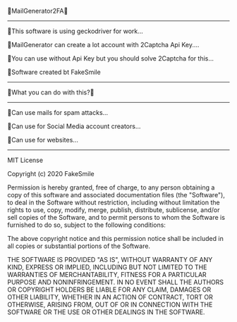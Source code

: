 🔴MailGenerator2FA🔴
___________________
🔸This software is using geckodriver for work...

🔸MailGenerator can create a lot account with 2Captcha Api Key....

🔸You can use without Api Key but  you should solve 2Captcha for this...

🔸Software created bt FakeSmile
___________________
🔴What you can do with this?🔴
___________________
🔸Can use mails for spam attacks...

🔸Can use for Social Media account creators...

🔸Can use for websites...
___________________
MIT License

Copyright (c) 2020 FakeSmile

Permission is hereby granted, free of charge, to any person obtaining a copy
of this software and associated documentation files (the "Software"), to deal
in the Software without restriction, including without limitation the rights
to use, copy, modify, merge, publish, distribute, sublicense, and/or sell
copies of the Software, and to permit persons to whom the Software is
furnished to do so, subject to the following conditions:

The above copyright notice and this permission notice shall be included in all
copies or substantial portions of the Software.

THE SOFTWARE IS PROVIDED "AS IS", WITHOUT WARRANTY OF ANY KIND, EXPRESS OR
IMPLIED, INCLUDING BUT NOT LIMITED TO THE WARRANTIES OF MERCHANTABILITY,
FITNESS FOR A PARTICULAR PURPOSE AND NONINFRINGEMENT. IN NO EVENT SHALL THE
AUTHORS OR COPYRIGHT HOLDERS BE LIABLE FOR ANY CLAIM, DAMAGES OR OTHER
LIABILITY, WHETHER IN AN ACTION OF CONTRACT, TORT OR OTHERWISE, ARISING FROM,
OUT OF OR IN CONNECTION WITH THE SOFTWARE OR THE USE OR OTHER DEALINGS IN THE
SOFTWARE.
